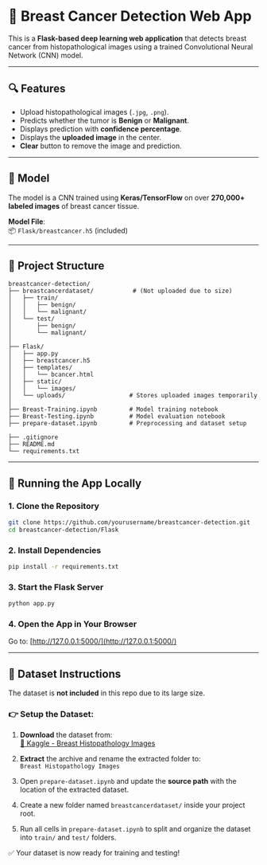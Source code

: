 # 🧠 Breast Cancer Detection Web App

This is a **Flask-based deep learning web application** that detects breast cancer from histopathological images using a trained Convolutional Neural Network (CNN) model.

---

## 🔍 Features

- Upload histopathological images (`.jpg`, `.png`).
- Predicts whether the tumor is **Benign** or **Malignant**.
- Displays prediction with **confidence percentage**.
- Displays the **uploaded image** in the center.
- **Clear** button to remove the image and prediction.

---

## 🧠 Model

The model is a CNN trained using **Keras/TensorFlow** on over **270,000+ labeled images** of breast cancer tissue.

**Model File**:  
📦 `Flask/breastcancer.h5` (included)

---

## 📂 Project Structure

```
breastcancer-detection/
├── breastcancerdataset/           # (Not uploaded due to size)
│   ├── train/
│   │   ├── benign/
│   │   └── malignant/
│   └── test/
│       ├── benign/
│       └── malignant/
│
├── Flask/
│   ├── app.py
│   ├── breastcancer.h5
│   ├── templates/
│   │   └── bcancer.html
│   ├── static/
│   │   └── images/
│   └── uploads/                  # Stores uploaded images temporarily
│
├── Breast-Training.ipynb         # Model training notebook
├── Breast-Testing.ipynb          # Model evaluation notebook
├── prepare-dataset.ipynb         # Preprocessing and dataset setup

├── .gitignore
├── README.md
└── requirements.txt
```

---

## 🚀 Running the App Locally

### 1. Clone the Repository

```bash
git clone https://github.com/yourusername/breastcancer-detection.git
cd breastcancer-detection/Flask
```

### 2. Install Dependencies

```bash
pip install -r requirements.txt
```

### 3. Start the Flask Server

```bash
python app.py
```

### 4. Open the App in Your Browser

Go to: [http://127.0.0.1:5000/](http://127.0.0.1:5000/)

---

## 📁 Dataset Instructions

The dataset is **not included** in this repo due to its large size.

### 👉 Setup the Dataset:

1. **Download** the dataset from:  
   [🔗 Kaggle - Breast Histopathology Images](https://www.kaggle.com/paultimothymooney/breast-histopathology-images)

2. **Extract** the archive and rename the extracted folder to:  
   `Breast Histopathology Images`

3. Open `prepare-dataset.ipynb` and update the **source path** with the location of the extracted dataset.

4. Create a new folder named `breastcancerdataset/` inside your project root.

5. Run all cells in `prepare-dataset.ipynb` to split and organize the dataset into `train/` and `test/` folders.

✅ Your dataset is now ready for training and testing!
